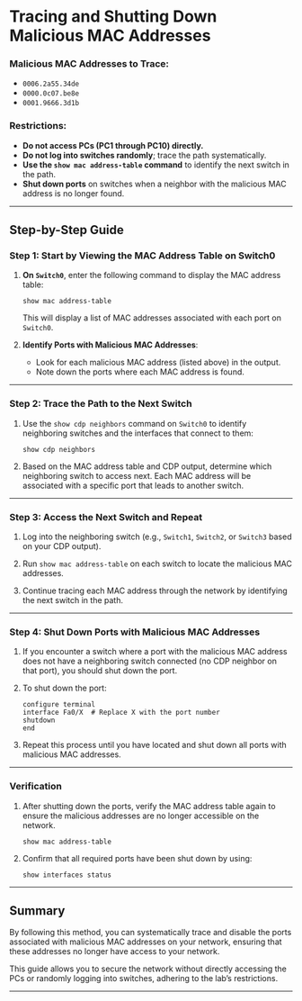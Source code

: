 
# Tracing and Shutting Down Malicious MAC Addresses

### Malicious MAC Addresses to Trace:
- `0006.2a55.34de`
- `0000.0c07.be8e`
- `0001.9666.3d1b`

### Restrictions:
- **Do not access PCs (PC1 through PC10) directly.**
- **Do not log into switches randomly**; trace the path systematically.
- **Use the `show mac address-table` command** to identify the next switch in the path.
- **Shut down ports** on switches when a neighbor with the malicious MAC address is no longer found.

---

## Step-by-Step Guide

### Step 1: Start by Viewing the MAC Address Table on Switch0

1. **On `Switch0`**, enter the following command to display the MAC address table:
   ```plaintext
   show mac address-table
   ```

   This will display a list of MAC addresses associated with each port on `Switch0`.

2. **Identify Ports with Malicious MAC Addresses**:
   - Look for each malicious MAC address (listed above) in the output.
   - Note down the ports where each MAC address is found.

---

### Step 2: Trace the Path to the Next Switch

1. Use the `show cdp neighbors` command on `Switch0` to identify neighboring switches and the interfaces that connect to them:
   ```plaintext
   show cdp neighbors
   ```

2. Based on the MAC address table and CDP output, determine which neighboring switch to access next. Each MAC address will be associated with a specific port that leads to another switch.

---

### Step 3: Access the Next Switch and Repeat

1. Log into the neighboring switch (e.g., `Switch1`, `Switch2`, or `Switch3` based on your CDP output).

2. Run `show mac address-table` on each switch to locate the malicious MAC addresses.

3. Continue tracing each MAC address through the network by identifying the next switch in the path.

---

### Step 4: Shut Down Ports with Malicious MAC Addresses

1. If you encounter a switch where a port with the malicious MAC address does not have a neighboring switch connected (no CDP neighbor on that port), you should shut down the port.

2. To shut down the port:
   ```plaintext
   configure terminal
   interface Fa0/X  # Replace X with the port number
   shutdown
   end
   ```

3. Repeat this process until you have located and shut down all ports with malicious MAC addresses.

---

### Verification

1. After shutting down the ports, verify the MAC address table again to ensure the malicious addresses are no longer accessible on the network.
   ```plaintext
   show mac address-table
   ```

2. Confirm that all required ports have been shut down by using:
   ```plaintext
   show interfaces status
   ```

---

## Summary

By following this method, you can systematically trace and disable the ports associated with malicious MAC addresses on your network, ensuring that these addresses no longer have access to your network.

This guide allows you to secure the network without directly accessing the PCs or randomly logging into switches, adhering to the lab’s restrictions.

---
